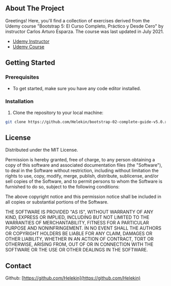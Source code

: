 ## About The Project

Greetings! Here, you'll find a collection of exercises derived from the Udemy course "Bootstrap 5: El Curso Completo, Práctico y Desde Cero" by instructor Carlos Arturo Esparza. The course was last updated in July 2021.

- [Udemy Instructor](https://www.udemy.com/user/carlosarturo2/)
- [Udemy Course](https://www.udemy.com/course/curso-bootstrap/)

## Getting Started

### Prerequisites

- To get started, make sure you have any code editor installed.

### Installation

1. Clone the repository to your local machine:

```sh
git clone https://github.com/Helekin/bootstrap-02-complete-guide-v5.0.x.git
```

## License

Distributed under the MIT License.

Permission is hereby granted, free of charge, to any person obtaining a copy of this software and associated documentation files (the "Software"), to deal in the Software without restriction, including without limitation the rights to use, copy, modify, merge, publish, distribute, sublicense, and/or sell copies of the Software, and to permit persons to whom the Software is furnished to do so, subject to the following conditions:

The above copyright notice and this permission notice shall be included in all copies or substantial portions of the Software.

THE SOFTWARE IS PROVIDED "AS IS", WITHOUT WARRANTY OF ANY KIND, EXPRESS OR IMPLIED, INCLUDING BUT NOT LIMITED TO THE WARRANTIES OF MERCHANTABILITY, FITNESS FOR A PARTICULAR PURPOSE AND NONINFRINGEMENT. IN NO EVENT SHALL THE AUTHORS OR COPYRIGHT HOLDERS BE LIABLE FOR ANY CLAIM, DAMAGES OR OTHER LIABILITY, WHETHER IN AN ACTION OF CONTRACT, TORT OR OTHERWISE, ARISING FROM, OUT OF OR IN CONNECTION WITH THE SOFTWARE OR THE USE OR OTHER DEALINGS IN THE SOFTWARE.

## Contact

Github: [https://github.com/Helekin](https://github.com/Helekin)
